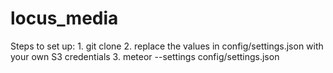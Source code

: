 # locus_media

Steps to set up:
	1.	git clone
	2.	replace the values in config/settings.json with your own S3 credentials
	3.	meteor --settings config/settings.json
